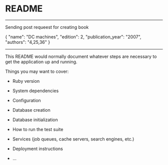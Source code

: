 # README
****************************************
Sending post requeest for creating book

{
  "name": "DC machines",
  "edition": 2,
  "publication_year": "2007",
  "authors": "4,25,36"
}

****************************************

This README would normally document whatever steps are necessary to get the
application up and running.

Things you may want to cover:

* Ruby version

* System dependencies

* Configuration

* Database creation

* Database initialization

* How to run the test suite

* Services (job queues, cache servers, search engines, etc.)

* Deployment instructions

* ...
